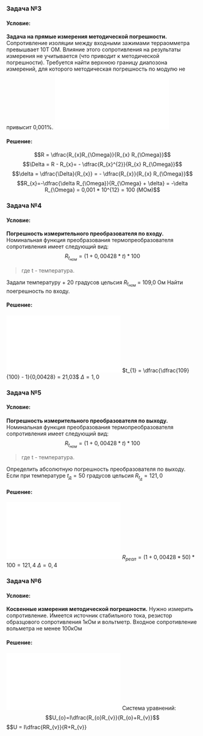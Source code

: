 ### Задача №3
#### Условие: 
**Задача на прямые измерения методической погрешности.** Сопротивление изоляции между входными зажимами терраомметра превышвает 10Т ОМ. Влияние этого сопротивления на результаты измерения не учитывается (что приводит к методической погрешности).
Требуется найти верхнюю границу диапозона измерений, для которого методическая погрешность по модулю не привысит 0,001%.
![Drawing 2022-10-10 14.02.45.excalidraw](_attachments/e54a49094fbbe51dbbf749f97e8ffccd.md)

#### Решение:
$$R = \dfrac{R_{x}R_{\Omega}}{R_{x} R_{\Omega}}$$
$$\Delta = R - R_{x}= - \dfrac{R_{x}^{2}}{R_{x} R_{\Omega}}$$
$$\delta = \dfrac{\Delta}{R_{x}} = - \dfrac{R_{x}}{R_{x} R_{\Omega}}$$
$$R_{x}=-\dfrac{\delta R_{\Omega}}{R_{\Omega} + \delta} = -\delta R_{\Omega} = 0,001 * 10^{12} = 100 (МОм)$$ 

### Задача №4
#### Условие: 
**Погрешность измерительного преобразователя по входу.** Номинальная функция преобразования термопреобразователя сопротивления имеет следующий вид:
$$R_{t_{ном}}=(1+0,00428*t)*100$$
>где t - температура.

Задали температуру + 20 градусов цельсия $R_{t_{ном}}$ = 109,0 Ом Найти поегрешность по входу.
#### Решение:
![Drawing 2022-10-10 14.20.05.excalidraw](_attachments/7a08e241f9a0c0c2d8c1384bf267728e.md)
$t_{1} = \dfrac{\dfrac{109}{100} - 1}{0,00428} =  21,03$ 
$\Delta = 1,0$

### Задача №5
#### Условие: 
**Погрешность измерительного преобразователя по выходу.**  Номинальная функция преобразования термопреобразователя сопротивления имеет следующий вид:
$$R_{t_{ном}}=(1+0,00428*t)*100$$
>где t - температура.

Определить абсолютную погрешность преобразователя по выходу. Если при температуре $t_{д}=50$ градусов цельсия $R_{t_{д}} = 121,0$

#### Решение:
![Drawing 2022-10-10 14.27.58.excalidraw](_attachments/92c737723dc06c687003dcade19726ea.md)
$R_{реал}=(1 + 0,00428 * 50)*100 = 121,4$ 
$\Delta = 0,4$

### Задача №6
#### Условие: 
**Косвенные измерения методической погрешности.** Нужно измерить сопротивление. Имеется источник стабильного тока, резистор образцового сопротивления 1кОм и вольтметр. Входное сопротивление вольметра не менее 100кОм

#### Решение:
![Drawing 2022-10-10 14.50.37.excalidraw](_attachments/2d236a2bc0491660c1a41707c4d2d139.md)
Система уравнений:
$$U_{o}=I\dfrac{R_{o}R_{v}}{R_{o}+R_{v}}$$
$$U = I\dfrac{RR_{v}}{R+R_{v}}
